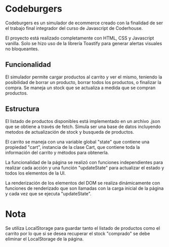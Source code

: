 # Codeburgers

Codeburgers es un simulador de ecommerce creado con la finalidad de ser el trabajo final integrador del curso de Javascript de Coderhouse.

El proyecto está realizado completamente con HTML, CSS y Javascript vanilla.
Solo se hizo uso de la librería Toastify para generar alertas visuales no bloqueantes.

## Funcionalidad

El simulador permite cargar productos al carrito y ver el mismo, teniendo la posibilidad de borrar un producto, borrar todos los productos, o finalizar la compra.
Se maneja un stock que se actualiza a medida que se compran productos.

## Estructura

El listado de productos disponibles está implementado en un archivo .json que se obtiene a través de fetch.
Simula ser una base de datos incluyendo metodos de actualización de stock y busqueda de productos.

El carrito se maneja con una variable global "state" que contiene una propiedad "cart", instancia de la clase Cart, que contiene toda la información del carrito y métodos para obtenerla.

La funcionalidad de la página se realizó con funciones independientes para realizar cada acción y una función "updateState" para actualizar el estado y todos los elementos de la UI.

La renderización de los elementos del DOM se realiza dinámicamente con funciones de renderizado que son llamadas con la carga inicial de la página y cada vez que se ejecuta "updateState".

# Nota

Se utiliza LocalStorage para guardar tanto el listado de productos como el carrito por lo que si se desea recuperar el stock "comprado" se debe eliminar el LocalStorage de la página.
